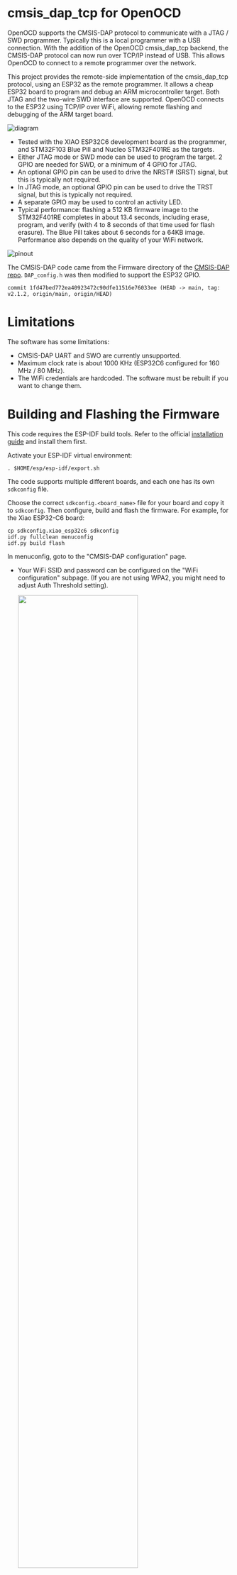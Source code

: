 # cmsis_dap_tcp for OpenOCD

OpenOCD supports the CMSIS-DAP protocol to communicate with a JTAG / SWD
programmer. Typically this is a local programmer with a USB connection. With
the addition of the OpenOCD cmsis_dap_tcp backend, the CMSIS-DAP protocol can
now run over TCP/IP instead of USB. This allows OpenOCD to connect to a remote
programmer over the network.

This project provides the remote-side implementation of the cmsis_dap_tcp
protocol, using an ESP32 as the remote programmer. It allows a cheap ESP32
board to program and debug an ARM microcontroller target. Both JTAG and the
two-wire SWD interface are supported. OpenOCD connects to the ESP32 using
TCP/IP over WiFi, allowing remote flashing and debugging of the ARM target
board.

![diagram](img/cmsis_dap_tcp_diagram.svg)

- Tested with the XIAO ESP32C6 development board as the programmer, and
  STM32F103 Blue Pill and Nucleo STM32F401RE as the targets.
- Either JTAG mode or SWD mode can be used to program the target. 2 GPIO are
  needed for SWD, or a minimum of 4 GPIO for JTAG.
- An optional GPIO pin can be used to drive the NRST# (SRST) signal, but this
  is typically not required.
- In JTAG mode, an optional GPIO pin can be used to drive the TRST signal, but
  this is typically not required.
- A separate GPIO may be used to control an activity LED.
- Typical performance: flashing a 512 KB firmware image to the STM32F401RE
  completes in about 13.4 seconds, including erase, program, and verify (with 4
  to 8 seconds of that time used for flash erasure). The Blue Pill takes about
  6 seconds for a 64KB image. Performance also depends on the quality of your
  WiFi network.

![pinout](img/xiao_esp32c6_pinout.png)

The CMSIS-DAP code came from the Firmware directory of the [CMSIS-DAP
repo](https://github.com/ARM-software/CMSIS-DAP). ```DAP_config.h``` was then
modified to support the ESP32 GPIO.
```
commit 1fd47bed772ea40923472c90dfe11516e76033ee (HEAD -> main, tag: v2.1.2, origin/main, origin/HEAD)
```

# Limitations

The software has some limitations:

- CMSIS-DAP UART and SWO are currently unsupported.
- Maximum clock rate is about 1000 KHz (ESP32C6 configured for 160 MHz / 80 MHz).
- The WiFi credentials are hardcoded. The software must be rebuilt if you want
  to change them.

# Building and Flashing the Firmware

This code requires the ESP-IDF build tools. Refer to the official
[installation guide](https://docs.espressif.com/projects/esp-idf/en/stable/esp32/get-started/index.html#installation)
and install them first.

Activate your ESP-IDF virtual environment:

```
. $HOME/esp/esp-idf/export.sh
```

The code supports multiple different boards, and each one has its own
```sdkconfig``` file.

Choose the correct ```sdkconfig.<board_name>``` file for your board and copy it
to ```sdkconfig```. Then configure, build and flash the firmware. For example,
for the Xiao ESP32-C6 board:

```
cp sdkconfig.xiao_esp32c6 sdkconfig
idf.py fullclean menuconfig
idf.py build flash
```

In menuconfig, goto to the "CMSIS-DAP configuration" page.

* Your WiFi SSID and password can be configured on the "WiFi configuration"
  subpage.  (If you are not using WPA2, you might need to adjust Auth Threshold
  setting).

  <img src="img/menuconfig1.png" width="75%" />
  
  <img src="img/menuconfig2.png" width="75%" />

* If needed, you can change the GPIO port pins for JTAG, SWD, reset, and LED on
  the "GPIO number assignments" subpage. The signals can be disabled if they are
  not needed.

  <img src="img/menuconfig3.png" width="75%" />


# Building and Running OpenOCD

The cmsis_dap_tcp driver is committed to the OpenOCD Gerrit repo, change number
8973. Refer to the [source code](https://review.openocd.org/c/openocd/+/8973).
Until this change is merged into the main branch of OpenOCD, get it like this:

```
git clone git://git.code.sf.net/p/openocd/code openocd
cd openocd
git fetch https://review.openocd.org/openocd refs/changes/73/8973/17
git checkout FETCH_HEAD
```

You should see:

```
HEAD is now at 36b58ef69 jtag/drivers/cmsis_dap: add new backend cmsis_dap_tcp
```

Configure and build OpenOCD as usual, while enabling the cmsis_dap_tcp driver:

```
./configure --enable-cmsis-dap-tcp
```

An OpenOCD configuration file has been provided for convenience.
Edit your ```tcl/interface/cmsis_dap_tcp.cfg``` configuration file to point to
your ESP32's IP address:

```
adapter driver cmsis-dap
cmsis-dap backend tcp
cmsis-dap tcp host 192.168.1.4
cmsis-dap tcp port 4441
transport select swd
reset_config none
```

If you are on a slow WiFi network, you might need to add this line to avoid
short timeouts that can lead to command mismatch errors in some cases. If so,
specify a longer timeout in milliseconds:

```
cmsis-dap tcp min_timeout 300
```

To flash an STM32 target, for example, run the following command from your
OpenOCD build directory.  Replace ```firmware.elf``` with the name of your
ELF file, and ```stm32f1x.cfg``` with the appropriate file for your
microcontroller.

```
./src/openocd --search tcl \
              -f tcl/interface/cmsis-dap-tcp.cfg \
              -f tcl/target/stm32f1x.cfg \
              -c "program firmware.elf verify reset exit"
```

# Operation

After power-on, the ESP32 will attempt to connect to the WiFi that was
configured using menuconfig. It will then begin listening for an incoming
connection from OpenOCD. The ESP32 will print status and error messages to the
console, including the WiFi connection status and IP address. A message is
printed whenever the OpenOCD client connects or disconnects. (Only one active
client is allowed).

You can run the serial monitor to view the console output. To exit the serial
monitor use ```Ctrl+]```.

```
idf.py monitor
```

Once the ESP32 has connected to WiFi and obtained an IP address by DHCP, you
can then run OpenOCD. You should see something like this from the ESP32:

```
CMSIS-DAP TCP running on ESP32
ESP-IDF version: v6.0-dev-1489-g4e036983a7
Hardware version: esp32c6 with 1 CPU core(s), WiFi/BLE, 802.15.4 (Zigbee/Thread), silicon revision v0.1, 2MB external flash
Minimum free heap size: 372552 bytes
MAC address: E4B323B60EB4
Attempting to connect to WiFi SSID: 'SomeWifiRouter'
Connected to WiFi SSID: 'SomeWifiRouter'. RSSI: -75 dBm
IP address: 192.168.1.107
cmsis_dap_tcp server listening on port 4441.
```

Additional debugging messages may be enabled by editing
```main/cmsis_dap_tcp.h``` and uncommenting the following line. This will
impact performance.
```
#define DEBUG_PRINTING
```

# Performance

A single SWD 32-bit transfer completes in about 45 microseconds, with an
SWCLK clock rate of approximately 1 MHz. Yellow is SWCLK. Green is SWDIO.

(TODO: the scope available at the time to make these measurements was very
limited. Redo these measurements with a better scope).

![scopeshot1](img/scopeshot1.png)

![scopeshot1](img/scopeshot2.png)

Actual performance will depend on your WiFi network. For slow networks,
you might need to increase the ```cmsis-dap tcp min_timeout``` parameter if
you see error messages related to command mismatch.

Starting the OpenOCD server like this:
```
./src/openocd \
    --search tcl \
    -c "debug_level 2" \
    -c "adapter driver cmsis-dap" \
    -c "transport select swd" \
    -c "cmsis-dap backend tcp" \
    -c "cmsis-dap tcp host 192.168.1.107" \
    -c "cmsis-dap tcp port 4441" \
    -c "cmsis-dap tcp min_timeout 150" \
    -f "tcl/target/stm32f4x.cfg" \
    -c "reset_config none"

Open On-Chip Debugger 0.12.0+dev-01114-gbf01f1089 (2025-08-07-11:52)
Licensed under GNU GPL v2
For bug reports, read
	http://openocd.org/doc/doxygen/bugs.html
Info : CMSIS-DAP: using minimum timeout of 100 ms for TCP packets.
none separate
Info : Listening on port 6666 for tcl connections
Info : Listening on port 4444 for telnet connections
Info : CMSIS-DAP: Connecting to 192.168.1.107:4441 using TCP backend
Info : CMSIS-DAP: SWD supported
Info : CMSIS-DAP: JTAG supported
Info : CMSIS-DAP: Atomic commands supported
Info : CMSIS-DAP: Test domain timer supported
Info : CMSIS-DAP: FW Version = 2.1.2
Info : CMSIS-DAP: Serial# = E4B323B60EB4
Info : CMSIS-DAP: Interface Initialised (SWD)
Info : SWCLK/TCK = 0 SWDIO/TMS = 0 TDI = 0 TDO = 0 nTRST = 0 nRESET = 1
Info : CMSIS-DAP: Interface ready
Info : clock speed 2000 kHz
Info : SWD DPIDR 0x2ba01477
Info : [stm32f4x.cpu] Cortex-M4 r0p1 processor detected
Info : [stm32f4x.cpu] target has 6 breakpoints, 4 watchpoints
Info : [stm32f4x.cpu] Examination succeed
Info : [stm32f4x.cpu] starting gdb server on 3333
Info : Listening on port 3333 for gdb connections
Info : accepting 'telnet' connection on tcp/4444
```

## Using ESP32-C6 @ 160 MHz

Xiao ESP32C6 running at 160 MHz is the programmer board. Connecting to an
STM32F401RE target and reading and writing SRAM:

```
% telnet localhost 4444
> poll off

> load_image ./random_96kb.bin 0x20000000
98304 bytes written at address 0x20000000
downloaded 98304 bytes in 1.092678s (87.858 KiB/s)

> dump_image /dev/null 0x20000000 0x18000
dumped 98304 bytes in 1.469766s (65.317 KiB/s)
```

Programming and verifying a 512 KB flash image takes about 20 seconds:

```
time ./src/openocd \
    --search tcl \
    -c "debug_level 2" \
    -c "adapter driver cmsis-dap" \
    -c "transport select swd" \
    -c "cmsis-dap backend tcp" \
    -c "cmsis-dap tcp host 192.168.1.107" \
    -c "cmsis-dap tcp port 4441" \
    -f "tcl/target/stm32f4x.cfg" \
    -c "reset_config none" \
    -c "program ${ELF} verify reset exit"

Open On-Chip Debugger 0.12.0+dev-01114-gbf01f1089 (2025-08-07-11:52)
Licensed under GNU GPL v2
For bug reports, read
	http://openocd.org/doc/doxygen/bugs.html
none separate
Info : CMSIS-DAP: Connecting to 192.168.1.107:4441 using TCP backend
Info : CMSIS-DAP: SWD supported
Info : CMSIS-DAP: JTAG supported
Info : CMSIS-DAP: Atomic commands supported
Info : CMSIS-DAP: Test domain timer supported
Info : CMSIS-DAP: FW Version = 2.1.2
Info : CMSIS-DAP: Serial# = E4B323B60EB4
Info : CMSIS-DAP: Interface Initialised (SWD)
Info : SWCLK/TCK = 0 SWDIO/TMS = 0 TDI = 0 TDO = 0 nTRST = 0 nRESET = 1
Info : CMSIS-DAP: Interface ready
Info : clock speed 2000 kHz
Info : SWD DPIDR 0x2ba01477
Info : [stm32f4x.cpu] Cortex-M4 r0p1 processor detected
Info : [stm32f4x.cpu] target has 6 breakpoints, 4 watchpoints
Info : [stm32f4x.cpu] Examination succeed
Info : [stm32f4x.cpu] starting gdb server on 3333
Info : Listening on port 3333 for gdb connections
[stm32f4x.cpu] halted due to debug-request, current mode: Thread
xPSR: 0x01000000 pc: 0x08000734 msp: 0x20018000
** Programming Started **
Info : device id = 0x10016433
Info : flash size = 512 KiB
** Programming Finished **
** Verify Started **
** Verified OK **
** Resetting Target **
shutdown command invoked

real	0m19.242s
user	0m0.052s
sys		0m0.155s
```

## Using ESP32-S3 @ 240 MHz

Performance is higher on ESP32-S3. The throughput seems more variable
on each run, but here are some representative numbers for writing and
reading SRAM:

```
% telnet localhost 4444
> poll off

> load_image ./random_96kb.bin 0x20000000
98304 bytes written at address 0x20000000
downloaded 98304 bytes in 0.489488s (196.123 KiB/s)

> dump_image /dev/null 0x20000000 0x18000
dumped 98304 bytes in 0.832846s (115.267 KiB/s)
```
